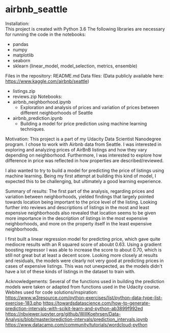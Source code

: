 # airbnb_seattle
Installation:\
This project is created with Python 3.6
The following libraries are necessary for running the code in the notebooks:
- pandas
- numpy
- matplotlib
- seaborn
- sklearn (linear_model, model_selection, metrics, ensemble)

Files in the repository:
README.md
Data files: (Data publicly available here: https://www.kaggle.com/airbnb/seattle)
- listings.zip
- reviews.zip
Notebooks:
- airbnb_neighborhood.ipynb
  - Exploration and analysis of prices and variation of prices between different neighborhoods of Seattle
- airbnb_prediction.ipynb
  - Building a model for price prediction using machine learning techniques.

Motivation:
This project is a part of my Udacity Data Scientist Nanodegree program. I chose to work with Airbnb data from Seattle. I was interested in exploring and analyzing prices of AirBnB listings and how they vary depending on neighborhood. Furthermore, I was interested to explore how difference in price was reflected in how properties are described/reviewed.

I also wanted to try to build a model for predicting the price of listings using machine learning. Being my first attempt at building this kind of model, I expected this to be challenging, but ultimately a good learning experience.

Summary of results:
The first part of the analysis, regarding prices and variation between neighborhoods, yielded findings that largely pointed towards location being important to the price level of the listing. Looking further into reviews and descriptions of listings in the most and least expensive neighborhoods also revealed that location seems to be given more importance in the description of listings in the most expensive neighborhoods, and more on the property itself in the least expensive neighborhoods.

I first built a linear regression model for predicting price, which gave quite mediocre results with an R squared score of aboubt 0.63. Using a gradient boosting regressor I was able to increase the score to about 0.70, which is still not great but at least a decent score. Looking more closely at results and residuals, the models were clearly not very good at predicting prices in cases of expensive listings. This was not unexpected, as the models didn't have a lot of these kinds of listings in the dataset to train with.

Acknowledgements:
Several of the functions used in building the prediction models were taken or adapted from functions used in the Udacity course.
Webites used for code solutions/inspiration:
https://www.w3resource.com/python-exercises/list/python-data-type-list-exercise-183.php
https://towardsdatascience.com/how-to-generate-prediction-intervals-with-scikit-learn-and-python-ab3899f992ed
https://nbviewer.jupyter.org/github/WillKoehrsen/Data-Analysis/blob/master/prediction-intervals/prediction_intervals.ipynb
https://www.datacamp.com/community/tutorials/wordcloud-python

